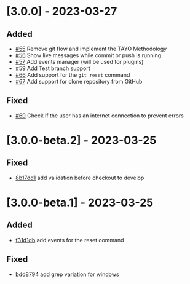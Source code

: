 # [3.0.0] - 2023-03-27

## Added
- [#55](https://github.com/minnek-digital-studio/cominnek/issues/55) Remove git flow and implement the TAYO Methodology
- [#56](https://github.com/minnek-digital-studio/cominnek/issues/56) Show live messages while commit or push is running
- [#57](https://github.com/minnek-digital-studio/cominnek/issues/57) Add events manager (will be used for plugins)
- [#59](https://github.com/minnek-digital-studio/cominnek/issues/59) Add Test branch support
- [#66](https://github.com/minnek-digital-studio/cominnek/issues/66) Add support for the `git reset` command
- [#67](https://github.com/minnek-digital-studio/cominnek/issues/67) Add support for clone repository from GitHub

## Fixed

- [#69](https://github.com/minnek-digital-studio/cominnek/issues/69) Check if the user has an internet connection to prevent errors

# [3.0.0-beta.2] - 2023-03-25
## Fixed

- [8b17dd1](https://github.com/minnek-digital-studio/cominnek/commit/8b17dd1) add validation before checkout to develop

# [3.0.0-beta.1] - 2023-03-25
## Added

- [f31d1db](https://github.com/minnek-digital-studio/cominnek/commit/f31d1db) add events for the reset command

## Fixed

- [bdd8794](https://github.com/minnek-digital-studio/cominnek/commit/bdd8794) add grep variation for windows

